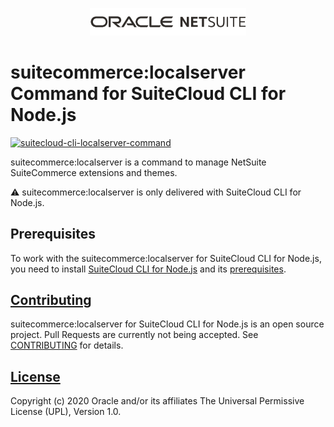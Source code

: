 <p align="center"><a href="#"><img width="250" src="./media/oracle_netsuite_logo.png"></a></p>

# suitecommerce:localserver Command for SuiteCloud CLI for Node.js
<p>
    <a href="https://www.npmjs.com/package/@oracle/suitecloud-cli-localserver-command">
        <img src="https://img.shields.io/npm/dm/@oracle/suitecloud-cli-localserver-command.svg" alt="suitecloud-cli-localserver-command"/>
    </a>
</p>

suitecommerce:localserver is a command to manage NetSuite SuiteCommerce extensions and themes.

⚠ suitecommerce:localserver is only delivered with SuiteCloud CLI for Node.js.

## Prerequisites
To work with the suitecommerce:localserver for SuiteCloud CLI for Node.js, you need to install [SuiteCloud CLI for Node.js](./packages/node-cli) and its [prerequisites](../../packages/node-cli/README.md/##Prerequisites).

## [Contributing](../../CONTRIBUTING.md)
suitecommerce:localserver for SuiteCloud CLI for Node.js is an open source project. Pull Requests are currently not being accepted. See [CONTRIBUTING](../../CONTRIBUTING.md) for details.

## [License](../../LICENSE.txt)
Copyright (c) 2020 Oracle and/or its affiliates The Universal Permissive License (UPL), Version 1.0.
